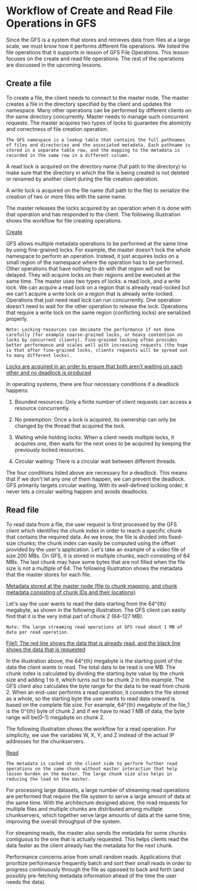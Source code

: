 # Workflow of Create and Read File Operations in GFS
Since the GFS is a system that stores and retrieves data from files at a large scale, we must know how it performs different file operations. We listed the file operations that it supports in lesson of GFS File Operations. This lesson focuses on the create and read file operations. The rest of the operations are discussed in the upcoming lessons.


## Create a file
To create a file, the client needs to connect to the master node. The master creates a file in the directory specified by the client and updates the namespace. Many other operations can be performed by different clients on the same directory concurrently. Master needs to manage such concurrent requests. The master acquires two types of locks to guarantee the atomicity and correctness of file creation operation.

```
The GFS namespace is a lookup table that contains the full pathnames of files and directories and the associated metadata. Each pathname is stored in a separate table row, and the mapping to the metadata is recorded in the same row in a different column.
```

A read lock is acquired on the directory name (full path to the directory) to make sure that the directory in which the file is being created is not deleted or renamed by another client during the file creation operation.

A write lock is acquired on the file name (full path to the file) to serialize the creation of two or more files with the same name.

The master releases the locks acquired by an operation when it is done with that operation and has responded to the client. The following illustration shows the workflow for file creating operations.

[Create](./create)

GFS allows multiple metadata operations to be performed at the same time by using fine-grained locks. For example, the master doesn't lock the whole namespace to perform an operation. Instead, it just acquires locks on a small region of the namespace where the operation has to be performed. Other operations that have nothing to do with that region will not be delayed. They will acquire locks on their regions and be executed at the same time. The master uses two types of locks: a read lock, and a write lock. We can acquire a read lock on a region that is already read-locked but we can't acquire a write lock on a region that is already write-locked. Operations that just need read lock can run concurrently. One operation doesn't need to wait for the other operation to release the lock. Operations that require a write lock on the same region (conflicting locks) are serialized properly.
```
Note: Locking resources can decimate the performance if not done carefully (for example coarse-grained locks, or heavy contention on locks by concurrent clients). Fine-grained locking often provides better performance and scales well with increasing requests (the hope is that after fine-grained locks, clients requests will be spread out to many different locks).

```

[Locks are acquired in an order to ensure that both aren’t waiting on each other and no deadlock is produced](./lock.jpg)


In operating systems, there are four necessary conditions if a deadlock happens:

1. Bounded resources: Only a finite number of client requests can access a resource concurrently.

2. No preemption: Once a lock is acquired, its ownership can only be changed by the thread that acquired the lock.

3. Waiting while holding locks: When a client needs multiple locks, it acquires one, then waits for the next ones to be acquired by keeping the previously locked resources.

4. Circular waiting: There is a circular wait between different threads.

The four conditions listed above are necessary for a deadlock. This means that if we don't let any one of them happen, we can prevent the deadlock. GFS primarily targets circular waiting. With its well-defined locking order, it never lets a circular waiting happen and avoids deadlocks.
## Read file
To read data from a file, the user request is first processed by the GFS client which identifies the chunk index in order to reach a specific chunk that contains the required data. As we know, the file is divided into fixed-size chunks; the chunk index can easily be computed using the offset provided by the user's application. Let's take an example of a video file of size 200 MBs. On GFS, it is stored in multiple chunks, each consisting of 64 MBs. The last chunk may have some bytes that are not filled when the file size is not a multiple of 64. The following illustration shows the metadata that the master stores for each file.

[Metadata stored at the master node (file to chunk mapping, and chunk metadata consisting of chunk IDs and their locations)](./master.jpg)

Let's say the user wants to read the data starting from the 64^{th} megabyte, as shown in the following illustration. The GFS client can easily find that it is the very initial part of chunk 2 (64–127 MB).
```
Note: The large streaming read operations at GFS read about 1 MB of data per read operation.
```

[File1: The red line shows the data that is already read, and the black line shows the data that is requested](./file1.jpg)

In the illustration above, the 64^{th} megabyte is the starting point of the data the client wants to read. The total data to be read is one MB. The chunk index is calculated by dividing the starting byte value by the chunk size and adding 1 to it, which turns out to be chunk 2 in this example. The GFS client also calculates the byte range for the data to be read from chunk 2. When an end-user performs a read operation, it considers the file stored as a whole, so the starting byte the user wants to read data onward is based on the complete file size. For example, 64^{th} megabyte of the file_1 is the 0^{th} byte of chunk 2 and if we have to read 1 MB of data, the byte range will be(0–1) megabyte on chunk 2.

The following illustration shows the workflow for a read operation. For simplicity, we use the variables W, X, Y, and Z instead of the actual IP addresses for the chunkservers.

[Read](./read)

```
The metadata is cached at the client side to perform further read operations on the same chunk without master interaction that help lessen burden on the master. The large chunk size also helps in reducing the load on the master.
```
For processing large datasets, a large number of streaming read operations are performed that require the file system to serve a large amount of data at the same time. With the architecture designed above, the read requests for multiple files and multiple chunks are distributed among multiple chunkservers, which together serve large amounts of data at the same time, improving the overall throughput of the system.

For streaming reads, the master also sends the metadata for some chunks contiguous to the one that is actually requested. This helps clients read the data faster as the client already has the metadata for the next chunk.

Performance concerns arise from small random reads. Applications that prioritize performance frequently batch and sort their small reads in order to progress continuously through the file as opposed to back and forth (and possibly pre-fetching metadata information ahead of the time the user needs the data).
